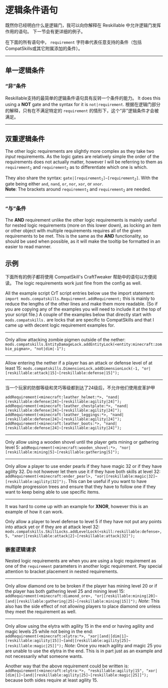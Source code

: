 # 逻辑条件语句

既然你已经明白什么是逻辑门，我可以向你解释在 Reskillable 中允许逻辑门发挥作用的语句。 下一节会有更详细的例子。

在下面的所有语句中， `requirement` 字符串代表任意支持的条件（包括CompatSkills或其它附属添加的条件）。

---
## 单一逻辑条件
### “非”条件
Reskillable支持的最简单的逻辑条件语句具有反转一个条件的能力。 It does this using a **NOT** gate and the syntax for it is `not|requirement`. 根据在逻辑门部分的解释，只有在不满足特定的 `requirement` 的情形下，这个“非”逻辑条件才会被满足。

---
## 双重逻辑条件
The other logic requirements are slightly more complex as they take two *input* requirements. As the logic gates are relatively simple the order of the requirements does not actually matter, however I will be referring to them as <code>requirement<sub>1</sub></code> and <code>requirement<sub>2</sub></code> as to differentiate which one is which.

They also share the syntax: <code>gate|[requirement<sub>1</sub>]~[requirement<sub>2</sub>]</code>. With the gate being either `and`, `nand`, `or`, `nor`, `xor`, or `xnor`.  
**Note**: The brackets around <code>requirement<sub>1</sub></code> and <code>requirement<sub>2</sub></code> are needed.

---
### “与”条件
The **AND** requirement unlike the other logic requirements is mainly useful for nested logic requirements (more on this lower down), as locking an item or other object with multiple requirements requires all of the given requirements to be met. This is the same as the **AND** functionality, so should be used when possible, as it will make the tooltip be formatted in an easier to read manner.


## 示例
下面所有的例子都将使用 CompatSkill's CraftTweaker 帮助中的语句以方便阅读。 The logic requirements work just fine from the config as well.

All the example script CrT script entries below use the import statement: `import mods.compatskills.Requirement.addRequirement;` this is mainly to reduce the lengths of the other lines and make them more readable. (So if you are copying any of the examples you will need to include it at the top of your script file.) A couple of the examples below that directly start with `mods.compatskills.` are locks that are specific to CompatSkills and that I came up with decent logic requirement examples for.

---
Only allow attacking zombie pigmen outside of the nether: `mods.compatskills.EntityDamageLock.addEntityLock(<entity:minecraft:zombie_pigman>, "not|dim|-1");`

---
Allow entering the nether if a player has an attack or defense level of at least 15: `mods.compatskills.DimensionLock.addDimensionLock(-1, "or|[reskillable:attack|15]~[reskillable:defense|15]");`

---

当一个玩家的防御等级和灵巧等级都到达了24级后，不允许他们使用皮革护甲
```
addRequirement(<minecraft:leather_helmet:*>, "nand|[reskillable:defense|24]~[reskillable:agility|24]");
addRequirement(<minecraft:leather_chestplate:*>, "nand|[reskillable:defense|24]~[reskillable:agility|24]");
addRequirement(<minecraft:leather_leggings:*>, "nand|[reskillable:defense|24]~[reskillable:agility|24]");
addRequirement(<minecraft:leather_boots:*>, "nand|[reskillable:defense|24]~[reskillable:agility|24]");
```
---
Only allow using a wooden shovel until the player gets mining or gathering level 5: `addRequirement(<minecraft:wooden_shovel:*>, "nor|[reskillable:mining|5]~[reskillable:gathering|5]");`

---
Only allow a player to use ender pearls if they have magic 32 or if they have agility 32. Do not however let them use it if they have both skills at level 32: `addRequirement(<minecraft:ender_pearl>, "xor|[reskillable:magic|32]~[reskillable:agility|32]");`. This can be useful if you want to have multiple progression trees and ensure that they have to follow one if they want to keep being able to use specific items.

---
It was hard to come up with an example for **XNOR**, however this is an example of how it can work.

Only allow a player to level defense to level 5 if they have not put any points into attack yet or if they are at attack level 32: `mods.compatskills.SkillLocks.addLevelLock(<skill:reskillable:defense>, 5, "xnor|[reskillable:attack|2]~[reskillable:attack|32]");`

### 嵌套逻辑请求
Nested logic requirements are when you are using a logic requirement as one of the `requirement` parameters in another logic requirement. Pay special attention to bracket placement in nested requirements.

---
Only allow diamond ore to be broken if the player has mining level 20 or if the player has both gathering level 25 and mining level 15: `addRequirement(<minecraft:diamond_ore>, "or|[reskillable:mining|20]~[and|[reskillable:gathering|25]~[reskillable:mining|15]]");` *Note*: This also has the side effect of not allowing players to place diamond ore unless they meet the requirement as well.

---
Only allow using the elytra with agility 15 in the end or having agility and magic levels 25 while not being in the end: `addRequirement(<minecraft:elytra:*>, "xor|[and|[dim|1]~[reskillable:agility|15]]~[and|[reskillable:agility|25]~[reskillable:magic|25]]");` *Note*: Once you reach agility and magic 25 you are unable to use the elytra in the end. This is in part just as an example and not necessarily what someone wants.

Another way that the above requirement could be written is: `addRequirement(<minecraft:elytra:*>, "reskillable:agility|15", "xor|[dim|1]~[and|[reskillable:agility|25]~[reskillable:magic|25]]");` because both sides require at least agility 15.